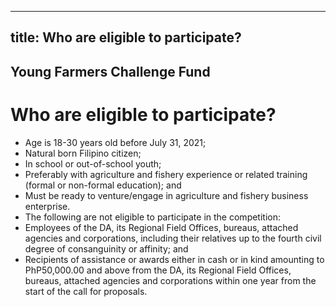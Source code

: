 --- 
 title: Who are eligible to participate?
 ---

## Young Farmers Challenge Fund

# Who are eligible to participate?


 - Age is 18-30 years old before July 31, 2021; 
 - Natural born Filipino citizen;
 - In school or out-of-school youth;
 - Preferably with agriculture and fishery experience or related training (formal or non-formal education); and 
 - Must be ready to venture/engage in agriculture and fishery business enterprise.
 - The following are not eligible to participate in the competition:
 - Employees of the DA, its Regional Field Offices, bureaus, attached agencies and corporations, including their relatives up to the fourth civil degree of consanguinity or affinity; and
 - Recipients of assistance or awards either in cash or in kind amounting to PhP50,000.00 and above from the DA, its Regional Field Offices, bureaus, attached agencies and corporations within one year from the start of the call for proposals.
